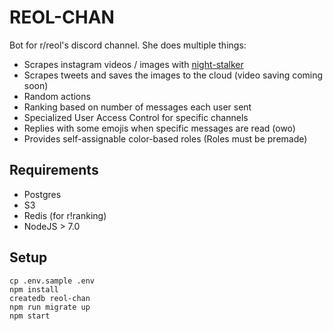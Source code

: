 # REOL-CHAN

Bot for r/reol's discord channel.
She does multiple things:
- Scrapes instagram videos / images with [night-stalker](https://github.com/causztic/night-stalker)
- Scrapes tweets and saves the images to the cloud (video saving coming soon)
- Random actions
- Ranking based on number of messages each user sent
- Specialized User Access Control for specific channels
- Replies with some emojis when specific messages are read (owo)
- Provides self-assignable color-based roles (Roles must be premade)

## Requirements
- Postgres
- S3
- Redis (for r!ranking)
- NodeJS > 7.0

## Setup
```
cp .env.sample .env
npm install
createdb reol-chan
npm run migrate up
npm start
```
